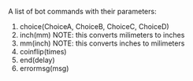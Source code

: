A list of bot commands with their parameters:

1. choice(ChoiceA, ChoiceB, ChoiceC, ChoiceD)
2. inch(mm) NOTE: this converts milimeters to inches
3. mm(inch) NOTE: this converts inches to milimeters
4. coinflip(times)
5. end(delay)
6. errormsg(msg)
